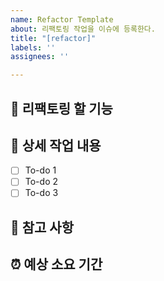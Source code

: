 ```yaml
---
name: Refactor Template
about: 리팩토링 작업을 이슈에 등록한다.
title: "[refactor]"
labels: ''
assignees: ''

---
```


## 🤷 리팩토링 할 기능

## 🔨 상세 작업 내용

- [ ] To-do 1
- [ ] To-do 2
- [ ] To-do 3

## 📄 참고 사항

## ⏰ 예상 소요 기간
